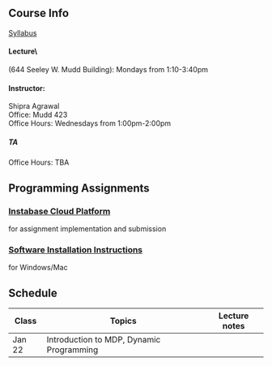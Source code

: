 ## Course Info

[Syllabus](Reinforcement%20Learning%20course%20syllabus.pdf)

#### Lecture\
(644 Seeley W. Mudd Building): Mondays from 1:10-3:40pm

#### Instructor: 
Shipra Agrawal\
Office: Mudd 423\
Office Hours: Wednesdays from 1:00pm-2:00pm

##### TA 
Office Hours: TBA

## Programming Assignments
### [Instabase Cloud Platform](cloud.md) 
for assignment implementation and submission
### [Software Installation Instructions](installation.md) 
for Windows/Mac

## Schedule

| Class|Topics|  Lecture notes |
|------|------|----------------|
|Jan 22    | Introduction to MDP, Dynamic Programming     |                |
